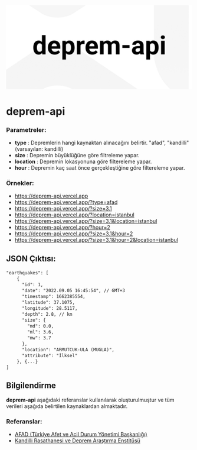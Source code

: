 ![banner](https://github.com/emirkabal/deprem-api/blob/master/.github/banner.jpg?raw=true)

# deprem-api
### Parametreler:
- **type** : Depremlerin hangi kaynaktan alınacağını belirtir. "afad", "kandilli" (varsayılan: kandilli)
- **size** : Depremin büyüklüğüne göre filtreleme yapar.
- **location** : Depremin lokasyonuna göre filtereleme yapar.
- **hour** : Depremin kaç saat önce gerçekleştiğine göre filtereleme yapar.


### Örnekler:
- https://deprem-api.vercel.app
- https://deprem-api.vercel.app/?type=afad
- https://deprem-api.vercel.app/?size=3.1
- https://deprem-api.vercel.app/?location=istanbul
- https://deprem-api.vercel.app/?size=3.1&location=istanbul
- https://deprem-api.vercel.app/?hour=2
- https://deprem-api.vercel.app/?size=3.1&hour=2
- https://deprem-api.vercel.app/?size=3.1&hour=2&location=istanbul

## JSON Çıktısı:
```jsonc
"earthquakes": [
    {
      "id": 1,
      "date": "2022.09.05 16:45:54", // GMT+3
      "timestamp": 1662385554,
      "latitude": 37.1075,
      "longitude": 28.5117,
      "depth": 2.8, // km
      "size": {
        "md": 0.0,
        "ml": 3.6,
        "mw": 3.7
      },
      "location": "ARMUTCUK-ULA (MUGLA)",
      "attribute": "İlksel"
    }, {...}
]
```
## Bilgilendirme
**deprem-api** aşağıdaki referanslar kullanılarak oluşturulmuştur ve tüm verileri aşağıda belirtilen kaynaklardan almaktadır.
### Referanslar:
- [AFAD (Türkiye Afet ve Acil Durum Yönetimi Başkanlığı)](https://www.afad.gov.tr/)
- [Kandi̇lli̇ Rasathanesi̇ ve Deprem Araştırma Ensti̇tüsü](http://www.koeri.boun.edu.tr/sismo/2/en/)
